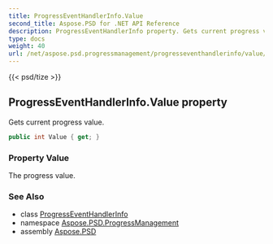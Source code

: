 ```yaml
---
title: ProgressEventHandlerInfo.Value
second_title: Aspose.PSD for .NET API Reference
description: ProgressEventHandlerInfo property. Gets current progress value
type: docs
weight: 40
url: /net/aspose.psd.progressmanagement/progresseventhandlerinfo/value/
---
```

{{< psd/tize >}}
## ProgressEventHandlerInfo.Value property

Gets current progress value.

```csharp
public int Value { get; }
```

### Property Value

The progress value.

### See Also

* class [ProgressEventHandlerInfo](../)
* namespace [Aspose.PSD.ProgressManagement](../../../aspose.psd.progressmanagement/)
* assembly [Aspose.PSD](../../../)


